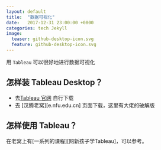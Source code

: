 ```yaml
---
layout: default
title:  "数据可视化"
date:   2017-12-31 23:00:00 +0800
categories: tech Jekyll
image:
  teaser: github-desktop-icon.svg
  feature: github-desktop-icon.svg
---
```

用 `Tableau` 可以很好地进行数据可视化 

## 怎样装 Tableau Desktop？

- 去[Tableau 官网][Tableau官网] 自行下载
- 去 [汉腾老窝][e.nfu.edu.cn] 页面下载，这里有大佬的破解版 

## 怎样使用 Tableau？

在老窝上有[一系列的课程][网新孩子学Tableau]，可以参考。


[汉腾老窝]: e.nfu.edu.cn
[Tableau官网]: https://www.tableau.com/
[一系列课程]: e.nfu.edu.cn 
